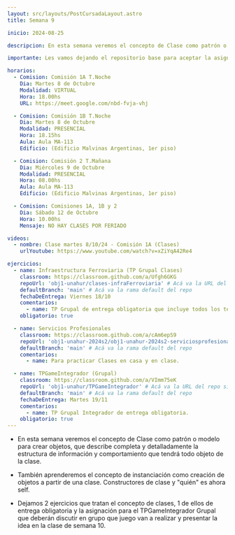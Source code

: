 ```yaml
---
layout: src/layouts/PostCursadaLayout.astro
title: Semana 9

inicio: 2024-08-25

descripcion: En esta semana veremos el concepto de Clase como patrón o modelo para crear objetos, que describe completa y detalladamente la estructura de información y comportamiento que tendrá todo objeto de la clase.

importante: Les vamos dejando el repositorio base para aceptar la asignación grupal del TPGameIntegrador (obligatorio). Vayan discutiendo en grupo esta semana que juego tienen pensado hacer que la próxima semana haremos validación.

horarios:
  - Comision: Comisión 1A T.Noche
    Dia: Martes 8 de Octubre
    Modalidad: VIRTUAL
    Hora: 18.00hs
    URL: https://meet.google.com/nbd-fvja-vhj

  - Comision: Comisión 1B T.Noche
    Dia: Martes 8 de Octubre
    Modalidad: PRESENCIAL
    Hora: 18.15hs
    Aula: Aula MA-113
    Edificio: (Edificio Malvinas Argentinas, 1er piso)

  - Comision: Comisión 2 T.Mañana
    Dia: Miércoles 9 de Octubre
    Modalidad: PRESENCIAL
    Hora: 08.00hs
    Aula: Aula MA-113
    Edificio: (Edificio Malvinas Argentinas, 1er piso)

  - Comision: Comisiones 1A, 1B y 2
    Dia: Sábado 12 de Octubre
    Hora: 10.00hs
    Mensaje: NO HAY CLASES POR FERIADO

videos:
  - nombre: Clase martes 8/10/24 - Comisión 1A (Clases)
    urlYoutube: https://www.youtube.com/watch?v=xZiYqA42Re4

ejercicios:
  - name: Infraestructura Ferroviaria (TP Grupal Clases)
    classroom: https://classroom.github.com/a/Ufgh6GKG
    repoUrl: 'obj1-unahur/clases-infraFerroviaria' # Acá va la URL del repo sin el "https://github.com/"
    defaultBranch: 'main' # Acá va la rama default del repo
    fechaDeEntrega: Viernes 18/10
    comentarios:
      - name: TP Grupal de entrega obligatoria que incluye todos los temas vistos incluyendo clases.
    obligatorio: true

  - name: Servicios Profesionales
    classroom: https://classroom.github.com/a/cAm6epS9
    repoUrl: 'obj1-unahur-2024s2/obj1-unahur-2024s2-serviciosprofesionales-clasesServiciosProfesionales' # Acá va la URL del repo sin el "https://github.com/"
    defaultBranch: 'main' # Acá va la rama default del repo
    comentarios:
      - name: Para practicar Clases en casa y en clase.

  - name: TPGameIntegrador (Grupal)
    classroom: https://classroom.github.com/a/VImm75eK
    repoUrl: 'obj1-unahur/TPGameIntegrador' # Acá va la URL del repo sin el "https://github.com/"
    defaultBranch: 'main' # Acá va la rama default del repo
    fechaDeEntrega: Martes 19/11
    comentarios:
      - name: TP Grupal Integrador de entrega obligatoria.
    obligatorio: true
---
```


- En esta semana veremos el concepto de Clase como patrón o modelo para crear objetos, que describe completa y detalladamente la estructura de información y comportamiento que tendrá todo objeto de la clase.

- También aprenderemos el concepto de instanciación como creación de objetos a partir de una clase. Constructores de clase y "quién" es ahora self.

- Dejamos 2 ejercicios que tratan el concepto de clases, 1 de ellos de entrega obligatoria y la asignación para el TPGameIntegrador Grupal que deberán discutir en grupo que juego van a realizar y presentar la idea en la clase de semana 10.
